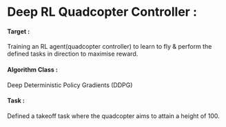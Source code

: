 # Deep RL Quadcopter Controller :



#### Target :
Training an RL agent(quadcopter controller) to learn to fly & perform the defined tasks in direction to maximise reward.

#### Algorithm Class :
Deep Deterministic Policy Gradients (DDPG)                                                                                                 
#### Task :
Defined a takeoff task where the quadcopter aims to attain a height of 100.
